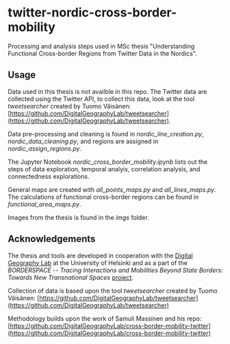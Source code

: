 # twitter-nordic-cross-border-mobility
Processing and analysis steps used in MSc thesis "Understanding Functional Cross-border Regions from Twitter Data in the Nordics". 

## Usage

Data used in this thesis is not availble in this repo. The Twitter data are collected using the Twitter API, to collect this data, look at the tool *tweetsearcher* created by Tuomo Väisänen: [https://github.com/DigitalGeographyLab/tweetsearcher](https://github.com/DigitalGeographyLab/tweetsearcher).

Data pre-processing and cleaning is found in *nordic_line_creation.py*, *nordic_data_cleaning.py*, and regions are assigned in *nordic_assign_regions.py*.

The Jupyter Notebook *nordic_cross_border_mobility.ipynb* lists out the steps of data exploration, temporal analyis, correlation analysis, and connectedness explorations.

General maps are created with *all_points_maps.py* and *all_lines_maps.py*. The calculations of functional cross-border regions can be found in *functional_area_maps.py*.

Images from the thesis is found in the *imgs* folder.

## Acknowledgements

The thesis and tools are developed in cooperation with the [Digital Geography Lab](https://www2.helsinki.fi/en/researchgroups/digital-geography-lab) at the University of Helsinki and as a part of the *BORDERSPACE -- Tracing Interactions and Mobilities Beyond State Borders: Towards New Transnational Spaces* [project](https://www2.helsinki.fi/en/researchgroups/digital-geography-lab/mobilities-and-interactions-of-people-crossing-state-borders-big-data-to-reveal-transnational-people-and-spaces).

Collection of data is based upon the tool *tweetsearcher* created by Tuomo Väisänen: [https://github.com/DigitalGeographyLab/tweetsearcher](https://github.com/DigitalGeographyLab/tweetsearcher)

Methodology builds upon the work of Samuli Massinen and his repo: [https://github.com/DigitalGeographyLab/cross-border-mobility-twitter](https://github.com/DigitalGeographyLab/cross-border-mobility-twitter)
